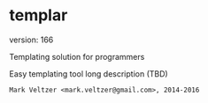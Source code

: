 templar
=======

version: 166

Templating solution for programmers

Easy templating tool long description (TBD)

	Mark Veltzer <mark.veltzer@gmail.com>, 2014-2016
